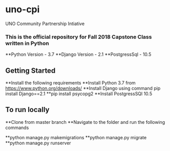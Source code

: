 # uno-cpi
UNO Community Partnership Intiative

### This is the official repository for Fall 2018 Capstone Class written in Python
**Python Version - 3.7
**Django Version - 2.1
**PostgressSql   - 10.5


## Getting Started

**Install the following requirements
**Install Python 3.7 from  https://www.python.org/downloads/
**Install Django using command pip install Django==2.1
**pip install psycopg2
**Install PostgressSQl 10.5

## To run locally

**Clone from master branch
**Navigate to the folder and run the following commands

**python manage.py makemigrations
**python manage.py migrate
**python manage.py runserver
